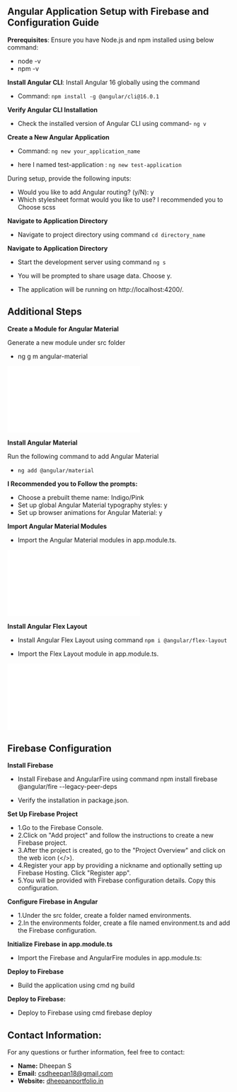 ## Angular Application Setup with Firebase and Configuration Guide

**Prerequisites**:
Ensure you have Node.js and npm installed using below command:
- node -v
- npm -v

**Install Angular CLI**:
Install Angular 16 globally using the command

- Command: `npm install -g @angular/cli@16.0.1`


**Verify Angular CLI Installation**
- Check the installed version of Angular CLI using command- `ng v`

 **Create a New Angular Application**

- Command: `ng new your_application_name`

- here I named test-application : `ng new test-application`

During setup, provide the following inputs:
   
   - Would you like to add Angular routing? (y/N): y
   - Which stylesheet format would you like to use? I recommended you to Choose scss

 **Navigate to Application Directory**

- Navigate to project directory using command `cd directory_name`

**Navigate to Application Directory**

- Start the development server using command `ng s`

- You will be prompted to share usage data. Choose y.

- The application will be running on http://localhost:4200/.
  

## Additional Steps

**Create a Module for Angular Material**

Generate a new module under src folder 

- ng g m angular-material

 ![Angular Material File](src/app/angular-material/angular-material.module.ts)

 **Install Angular Material**

Run the following command to add Angular Material

- `ng add @angular/material`

**I Recommended you to Follow the prompts:**

- Choose a prebuilt theme name: Indigo/Pink
- Set up global Angular Material typography styles: y
- Set up browser animations for Angular Material: y

**Import Angular Material Modules**

- Import the Angular Material modules in app.module.ts.

 ![App Module.ts](src/app/app.module.ts)

**Install Angular Flex Layout**

- Install Angular Flex Layout using command `npm i @angular/flex-layout`

- Import the Flex Layout module in app.module.ts.

![App Module.ts](src/app/app.module.ts)


## Firebase Configuration

**Install Firebase**

- Install Firebase and AngularFire using command npm install firebase @angular/fire --legacy-peer-deps

- Verify the installation in package.json.

**Set Up Firebase Project**

- 1.Go to the Firebase Console.
- 2.Click on "Add project" and follow the instructions to create a new Firebase project.
- 3.After the project is created, go to the "Project Overview" and click on the web icon (</>).
- 4.Register your app by providing a nickname and optionally setting up Firebase Hosting. Click "Register app".
- 5.You will be provided with Firebase configuration details. Copy this configuration.

**Configure Firebase in Angular**

- 1.Under the src folder, create a folder named environments.
- 2.In the environments folder, create a file named environment.ts and add the Firebase configuration.

**Initialize Firebase in app.module.ts**

- Import the Firebase and AngularFire modules in app.module.ts:

**Deploy to Firebase**

- Build the application using cmd ng build

**Deploy to Firebase:**

- Deploy to Firebase using cmd firebase deploy

## Contact Information:
For any questions or further information, feel free to contact:

- **Name:** Dheepan S
- **Email:** csdheepan18@gmail.com
- **Website:** [dheepanportfolio.in](https://dheepanportfolio.in)
